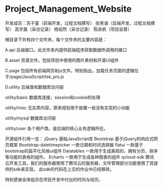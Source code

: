 # Project_Management_Website
开发成员：苏子童（前端开发，过程文档撰写） 张笑语（后端开发，过程文档撰写） 高宇晨（采访记录） 杨绍然（采访记录） 陈奕帆（项目监督）

根目录下共有四个文件夹，每个文件夹的主要内容是：

A.api   后端接口。此文件夹内提供前端程序获取数据所调用的接口

B.asset 资源文件。包括项目中使用的图片素材和开源UI组件

C.page  包括所有前端网页和js文件。特别指出，加载任务页面的逻辑位于/page/JavaScript/tsk_prs.js

D.utility 后端类和数据库访问层

  utility/basic  数据库连接，session和cookie的处理

  utility/misc   无实质内容，原来规划用于放置一些没有实现的小功能

  utility/mysql  数据库访问层

  utility/user   各个用户类。是后端的核心业务逻辑所在。

开源组件引用一览：
jQuery     基础JavaScript库
Bootstrap  基于jQuery的响应式网页框架
Bootstrap-datetimepicker 一款日期和时间选择器
flatui     一款基于bootstrap的扁平化风格ui组件
Datatables 一款用于生成美观的，拥有分页、排序等功能的表格的组件。
Echarts    一款用于生成各种图表的组件
qcloud-sdk 腾讯云开发工具。我们的服务器使用了腾讯云的服务器，文件管理部分功能使用了其提供的sdk来实现。
           此sdk的代码在上交的作业中已经移除。

特别感谢全体组员在项目开发中付出的时间与经历。
